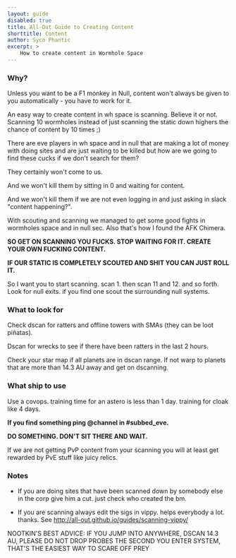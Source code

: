 ```yaml
---
layout: guide
disabled: true
title: All-Out Guide to Creating Content
shorttitle: Content
author: Syco Phantic
excerpt: >
    How to create content in Wormhole Space
---
```

### Why?

Unless you want to be a F1 monkey in Null,  content won't always be given to you automatically - you have to work for it.

An easy way to create content in wh space is scanning.
Believe it or not. Scanning 10 wormholes instead of just scanning the static down highers the chance of content by 10 times ;)

There are eve players in wh space and in null that are making a lot of money with doing sites and are just waiting to be killed but how are we going to find these cucks if we don't search for them? 

They certainly won't come to us.


And we won't kill them by sitting in 0 and waiting for content. 

And we won't kill them if we are not even logging in and just asking in slack "content happening?".


With scouting and scanning we managed to get some good fights in wormholes space and in null sec. 
Also that's how I found the AFK Chimera.

**SO GET ON SCANNING YOU FUCKS. STOP WAITING FOR IT. CREATE YOUR OWN FUCKING CONTENT.**

**IF OUR STATIC IS COMPLETELY SCOUTED AND SHIT YOU CAN JUST ROLL IT.**

So I want you to start scanning. scan 1. then scan 11 and 12. and so forth. Look for null exits. if you find one scout the surrounding null systems.

### What to look for

Check dscan for ratters and offline towers with SMAs (they can be loot piñatas).

Dscan for wrecks to see if there have been ratters in the last 2 hours.

Check your star map if all planets are in dscan range. If not warp to planets that are more than 14.3 AU away and get on dscanning.

### What ship to use

Use a covops. training time for an astero is less than 1 day. training for cloak like 4 days.

**If you find something ping @channel in #subbed_eve.**

**DO SOMETHING. DON'T SIT THERE AND WAIT.**

If we are not getting PvP content from your scanning you will at least get rewarded by PvE stuff like juicy relics. 

### Notes

- If you are doing sites that have been scanned down by somebody else in the corp give him a cut. just check who created the bm.

- If you are scanning always edit the sigs in vippy. helps everybody a lot. thanks. See http://all-out.github.io/guides/scanning-vippy/

NOOTKIN'S BEST ADVICE:
IF YOU JUMP INTO ANYWHERE, DSCAN 14.3 AU, PLEASE DO NOT DROP PROBES THE SECOND YOU ENTER SYSTEM, THAT'S THE EASIEST WAY TO SCARE OFF PREY
